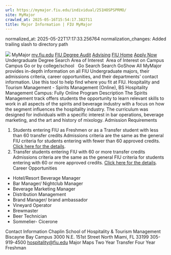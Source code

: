 ```yaml
---
url: https://mymajor.fiu.edu/individual/251HOSPSPRMO/
site: MyMajor
crawled_at: 2025-05-16T15:54:17.382711
title: Major Information | FIU MyMajor
---
```

normalized_at: 2025-05-22T17:17:33.256764
normalization_changes: Added trailing slash to directory path

![](https://mymajor.fiu.edu/assets/logo-T4VPR2BI.png)
MyMajor
[my.fiu.edu](https://my.fiu.edu/)
[FIU Degree Audit](https://dasa.fiu.edu/all-departments/advising/panther-success-hub/panther-degree-audit/)
[Advising](https://advising.fiu.edu)
[FIU Home](https://www.fiu.edu/)
[Apply Now](https://admissions.fiu.edu/)
Undergraduate Degree Search
Area of Interest
​
Area of Interest
on
Campus
​
Campus
Go
or by college/school
​
​
Go
Search
Search
GoShow All
MyMajor provides in-depth information on all FIU Undergraduate majors, their admissions criteria, career opportunities, and their departments' contact information. Use this tool to help find where you fit at FIU.
Hospitality and Tourism Management - Spirits Management (Online),
BS
Hospitality Management
Campus:
Fully Online
Program Description
The Spirits Management track offers students the opportunity to learn relevant skills to work in all aspects of the spirits and beverage industry with a focus on how the segment influences the hospitality industry. The curriculum was designed for individuals with a specific interest in bar operations, beverage marketing, and the art and history of mixology.
Admission Requirements
1. Students entering FIU as Freshmen or as a Transfer student with less than 60 transfer credits
Admissions criteria are the same as the general FIU criteria for students entering with fewer than 60 approved credits. [Click here for the details](http://admissions.fiu.edu/apply/freshman/).
2. Transfer students entering FIU with 60 or more transfer credits
Admissions criteria are the same as the general FIU criteria for students entering with 60 or more approved credits. [Click here for the details](http://admissions.fiu.edu/apply/transfer/).
Career Opportunities
  * Hotel/Resort Beverage Manager 
  * Bar Manager/ Nightclub Manager 
  * Beverage Marketing Manager 
  * Distribution Management 
  * Brand Manager/ brand ambassador 
  * Vineyard Operator 
  * Brewmaster 
  * Beer Technician 
  * Sommelier- Cicerone


Contact Information
Chaplin School of Hospitality & Tourism Management
Biscayne Bay Campus 3000 N.E. 151st Street North Miami, FL 33199 
305-919-4500
hospitality@fiu.edu
Major Maps
Two Year Transfer
Four Year Freshman
